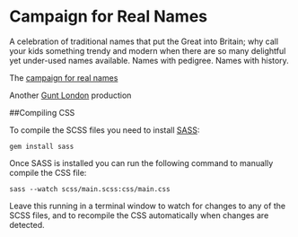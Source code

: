 # Campaign for Real Names

A celebration of traditional names that put the Great into Britain; why call your kids something trendy and modern when there are so many delightful yet under-used names available. Names with pedigree. Names with history.

The [campaign for real names](http://campaignforrealnames.com)

Another [Gunt London](http://guntlondon.com) production

##Compiling CSS

To compile the SCSS files you need to install [SASS](http://sass-lang.com/):

```
gem install sass
```

Once SASS is installed you can run the following command to manually compile the CSS file:

```
sass --watch scss/main.scss:css/main.css
```

Leave this running in a terminal window to watch for changes to any of the SCSS files, and to recompile the CSS automatically when changes are detected.